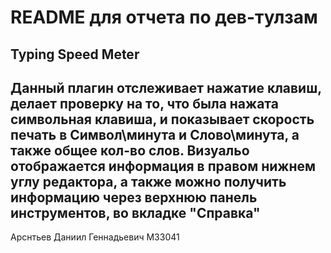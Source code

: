# README для отчета по дев-тулзам
## Typing Speed Meter
Данный плагин отслеживает нажатие клавиш, делает проверку на то, что была нажата символьная клавиша, 
и показывает скорость печать в Символ\минута и Слово\минута, а также общее кол-во слов.
Визуальо отображается информация в правом нижнем углу редактора, а также можно получить информацию
через верхнюю панель инструментов, во вкладке "Справка"
---
Арснтьев Даниил Геннадьевич М33041
